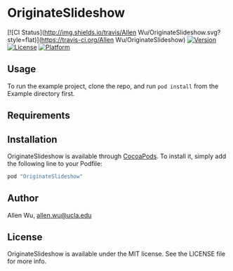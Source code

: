 # OriginateSlideshow

[![CI Status](http://img.shields.io/travis/Allen Wu/OriginateSlideshow.svg?style=flat)](https://travis-ci.org/Allen Wu/OriginateSlideshow)
[![Version](https://img.shields.io/cocoapods/v/OriginateSlideshow.svg?style=flat)](http://cocoapods.org/pods/OriginateSlideshow)
[![License](https://img.shields.io/cocoapods/l/OriginateSlideshow.svg?style=flat)](http://cocoapods.org/pods/OriginateSlideshow)
[![Platform](https://img.shields.io/cocoapods/p/OriginateSlideshow.svg?style=flat)](http://cocoapods.org/pods/OriginateSlideshow)

## Usage

To run the example project, clone the repo, and run `pod install` from the Example directory first.

## Requirements

## Installation

OriginateSlideshow is available through [CocoaPods](http://cocoapods.org). To install
it, simply add the following line to your Podfile:

```ruby
pod "OriginateSlideshow"
```

## Author

Allen Wu, allen.wu@ucla.edu

## License

OriginateSlideshow is available under the MIT license. See the LICENSE file for more info.
